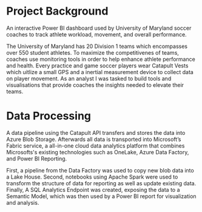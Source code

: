 # Project Background
An interactive Power BI dashboard used by University of Maryland soccer coaches to track athlete workload, movement, and overall performance.

The University of Maryland has 20 Division 1 teams which encompasses over 550 student athletes. To maximize the competitivenes of teams, coaches use monitoring tools in order to help enhance athlete performance and health. Every practice and game soccer players wear Catapult Vests which uitlize a small GPS and a inertial measurement device to collect data on player movement. As an analyst I was tasked to build tools and visualisations that provide coaches the insights needed to elevate their teams.

# Data Processing
A data pipeline using the Catapult API transfers and stores the data into Azure Blob Storage. Afterwards all data is transported into Microsoft’s Fabric service, a all-in-one cloud data analytics platform that combines Microsofts's existing technologies such as OneLake, Azure Data Factory, and Power BI Reporting.

First, a pipeline from the Data Factory was used to copy new blob data into a Lake House. Second, notebooks using Apache Spark were used to transform the structure of data for reporting as well as update existing data. Finally, A SQL Analytics Endpoint was created, exposing the data to a Semantic Model, which was then used by a Power BI report for visualization and analysis.
